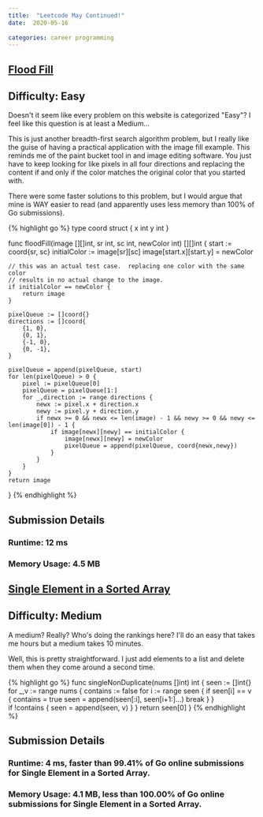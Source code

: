 ```yaml
---
title:  "Leetcode May Continued!"
date:  2020-05-16
 
categories: career programming
---
```

## [Flood Fill](https://leetcode.com/problems/flood-fill/)

## Difficulty: Easy

Doesn't it seem like every problem on this website is categorized "Easy"?  I feel like this question is at least a Medium...

This is just another breadth-first search algorithm problem, but I really like the guise of having a practical application with the image fill example. This
 reminds me of the paint bucket tool in and image editing software.  You just have to keep looking for like pixels in all four directions and replacing the content if and only if 
 the color matches the original color that you started with.

There were some faster solutions to this problem, but I would argue that mine is WAY easier to read (and apparently uses less memory than 100% of Go submissions).

{% highlight go %}
type coord struct {
    x int
    y int
}

func floodFill(image [][]int, sr int, sc int, newColor int) [][]int {
    start := coord{sr, sc}
    initialColor := image[sr][sc]
    image[start.x][start.y] = newColor

    // this was an actual test case.  replacing one color with the same color
    // results in no actual change to the image.
    if initialColor == newColor {
        return image
    }

    pixelQueue := []coord{}
    directions := []coord{
        {1, 0},
        {0, 1},
        {-1, 0},
        {0, -1},
    }

    pixelQueue = append(pixelQueue, start)
    for len(pixelQueue) > 0 {
        pixel := pixelQueue[0]
        pixelQueue = pixelQueue[1:]
        for _,direction := range directions {
            newx := pixel.x + direction.x
            newy := pixel.y + direction.y
            if newx >= 0 && newx <= len(image) - 1 && newy >= 0 && newy <= len(image[0]) - 1 {
                if image[newx][newy] == initialColor {
                    image[newx][newy] = newColor
                    pixelQueue = append(pixelQueue, coord{newx,newy})
                }
            }
        }
    }
    return image
}
{% endhighlight %}

## Submission Details
### Runtime: **12 ms**
### Memory Usage: **4.5 MB**

## [Single Element in a Sorted Array](https://leetcode.com/problems/single-element-in-a-sorted-array/)

## Difficulty: Medium

A medium?  Really?  Who's doing the rankings here?  I'll do an easy that takes me hours but a medium takes 10 minutes.

Well, this is pretty straightforward.  I just add elements to a list and delete them when they come around a second time.

{% highlight go %}
func singleNonDuplicate(nums []int) int {
    seen := []int{}
    for _,v := range nums {
        contains := false
        for i := range seen {
            if seen[i] == v {
                contains = true
                seen = append(seen[:i], seen[i+1:]...)
                break
            }
        }        
        if !contains {
            seen = append(seen, v)
        }
    }
    return seen[0]
}
{% endhighlight %}

## Submission Details
### Runtime: 4 ms, faster than 99.41% of Go online submissions for Single Element in a Sorted Array.
### Memory Usage: 4.1 MB, less than 100.00% of Go online submissions for Single Element in a Sorted Array.


